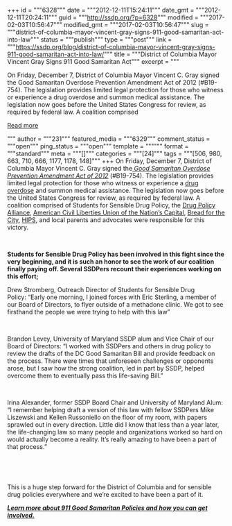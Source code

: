 +++
id = """6328"""
date = """2012-12-11T15:24:11"""
date_gmt = """2012-12-11T20:24:11"""
guid = """http://ssdp.org/?p=6328"""
modified = """2017-02-03T10:56:47"""
modified_gmt = """2017-02-03T10:56:47"""
slug = """district-of-columbia-mayor-vincent-gray-signs-911-good-samaritan-act-into-law"""
status = """publish"""
type = """post"""
link = """https://ssdp.org/blog/district-of-columbia-mayor-vincent-gray-signs-911-good-samaritan-act-into-law/"""
title = """District of Columbia Mayor Vincent Gray Signs 911 Good Samaritan Act"""
excerpt = """<p>On Friday, December 7, District of Columbia Mayor Vincent C. Gray signed the Good Samaritan Overdose Prevention Amendment Act of 2012 (#B19-754). The legislation provides limited legal protection for those who witness or experience a drug overdose and summon medical assistance. The legislation now goes before the United States Congress for review, as required by federal law. A coalition comprised</p>
<div class="h10"></div>
<p><a class="more-link2 flat" href="https://ssdp.org/blog/district-of-columbia-mayor-vincent-gray-signs-911-good-samaritan-act-into-law/">Read more</a></p>
"""
author = """231"""
featured_media = """6329"""
comment_status = """open"""
ping_status = """open"""
template = """"""
format = """standard"""
meta = """[]"""
categories = """[24]"""
tags = """[506, 980, 663, 710, 666, 1177, 1178, 148]"""
+++
On Friday, December 7, District of Columbia Mayor Vincent C. Gray signed the<a title="Good Samaritan Overdose Prevention Act Text" href="http://ssdp.org/assets/2012/12/Good-Samaritan-Overdose-Prevention-Amendment-Act-of-2012-Enrolled-Signed-Version.pdf" target="_blank"><em> Good Samaritan Overdose Prevention Amendment Act of 2012</em></a> (#B19-754). The legislation provides limited legal protection for those who witness or experience a <a title="911 Good Samaritan Policies" href="http://ssdp.org/issues/call-911-good-samaritan-policies/">drug overdose</a> and summon medical assistance. The legislation now goes before the United States Congress for review, as required by federal law. A coalition comprised of Students for Sensible Drug Policy, the <a title="DPA" href="http://www.drugpolicy.org/" target="_blank">Drug Policy Alliance</a>, <a title="ACLU of the Nation's Capital" href="http://aclu-nca.org/" target="_blank">American Civil Liberties Union of the Nation&#8217;s Capital</a>, <a title="Bread for the City" href="http://www.breadforthecity.org/" target="_blank">Bread for the City</a>, <a title="Helping Individual Prostitutes Survive" href="http://hips.org/" target="_blank">HIPS</a>, and local parents and advocates were responsible for this victory.



&nbsp;



<strong>Students for Sensible Drug Policy has been involved in this fight since the very beginning, and it is such an honor to see the work of our coalition finally paying off. Several SSDPers recount their experiences working on this effort;</strong>



Drew Stromberg, Outreach Director of Students for Sensible Drug Policy: &#8220;Early one morning, I joined forces with Eric Sterling, a member of our Board of Directors, to flyer outside of a methadone clinic. We got to see firsthand the people we were trying to help with this law&#8221;



&nbsp;



Brandon Levey, University of Maryland SSDP alum and Vice Chair of our Board of Directors: &#8220;I worked with SSDPers and others in drug policy to review the drafts of the DC Good Samaritan Bill and provide feedback on the process. There were times that unforeseen challenges or opponents arose, but I saw how the strong coalition, led in part by SSDP, helped overcome them to eventually pass this life-saving Bill.&#8221;



&nbsp;



Irina Alexander, former SSDP Board Chair and University of Maryland Alum: &#8220;I remember helping draft a version of this law with fellow SSDPers Mike Liszewski and Kellen Russoniello on the floor of my room, with papers sprawled out in every direction. Little did I know that less than a year later, the life-changing law so many people and organizations worked so hard on would actually become a reality. It&#8217;s really amazing to have been a part of that process.&#8221;



&nbsp;



&nbsp;



This is a huge step forward for the District of Columbia and for sensible drug policies everywhere and we’re excited to have been a part of it.



<a title="911 Good Samaritan Policy Resources" href="http://ssdp.org/issues/call-911-good-samaritan-policies/" target="_blank"><em><strong>Learn more about 911 Good Samaritan Policies and how you can get involved.</strong></em></a>
